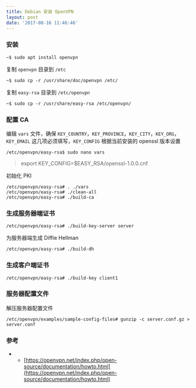 ```yaml
---
title: Debian 安装 OpenVPN
layout: post
date: '2017-08-16 11:46:46'
---
```


### 安装

```
~$ sudo apt install openvpn
```

复制 `openvpn` 目录到 `/etc`
```
~$ sudo cp -r /usr/share/doc/openvpn /etc/
```

复制 `easy-rsa` 目录到 `/etc/openvpn`
```
~$ sudo cp -r /usr/share/easy-rsa /etc/openvpn/
```


### 配置 CA

编辑 `vars` 文件，确保 `KEY_COUNTRY`，`KEY_PROVINCE`，`KEY_CITY`，`KEY_ORG`，`KEY_EMAIL` 这几项必须填写，`KEY_CONFIG` 根据当前安装的 openssl 版本设置
```
/etc/openvpn/easy-rsa$ sudo nano vars
```

>  export KEY_CONFIG=$EASY_RSA/openssl-1.0.0.cnf

初始化 PKI
```
/etc/openvpn/easy-rsa# . ./vars
/etc/openvpn/easy-rsa# ./clean-all
/etc/openvpn/easy-rsa# ./build-ca
```

### 生成服务器端证书

```
/etc/openvpn/easy-rsa# ./build-key-server server
```

为服务器端生成 Diffie Hellman
```
/etc/openvpn/easy-rsa# ./build-dh
```

### 生成客户端证书

```
/etc/openvpn/easy-rsa# ./build-key client1
```

### 服务器配置文件

解压服务器配置文件
```
/etc/openvpn/examples/sample-config-files# gunzip -c server.conf.gz > server.conf
```

### 参考

* * [https://openvpn.net/index.php/open-source/documentation/howto.html](https://openvpn.net/index.php/open-source/documentation/howto.html)